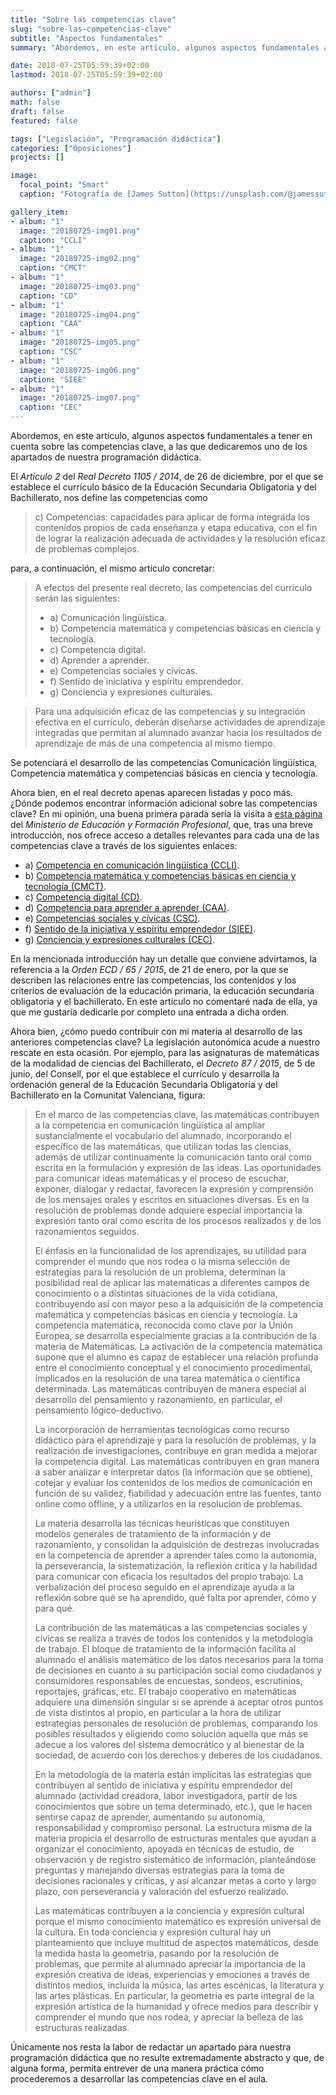 ```yaml
---
title: "Sobre las competencias clave"
slug: "sobre-las-competencias-clave"
subtitle: "Aspectos fundamentales"
summary: "Abordemos, en este artículo, algunos aspectos fundamentales a tener en cuenta sobre las competencias clave, a las que dedicaremos uno de los apartados de nuestra programación didáctica."

date: 2018-07-25T05:59:39+02:00
lastmod: 2018-07-25T05:59:39+02:00

authors: ["admin"]
math: false
draft: false
featured: false

tags: ["Legislación", "Programación didáctica"]
categories: ["Oposiciones"]
projects: []

image:
  focal_point: "Smart"
  caption: "Fotografía de [James Sutton](https://unsplash.com/@jamessutton_photography), disponible en [Unsplash](https://unsplash.com/photos/FqaybX9ZiOU)."

gallery_item:
- album: "1"
  image: "20180725-img01.png"
  caption: "CCLI"
- album: "1"
  image: "20180725-img02.png"
  caption: "CMCT"
- album: "1"
  image: "20180725-img03.png"
  caption: "CD"
- album: "1"
  image: "20180725-img04.png"
  caption: "CAA"
- album: "1"
  image: "20180725-img05.png"
  caption: "CSC"
- album: "1"
  image: "20180725-img06.png"
  caption: "SIEE"
- album: "1"
  image: "20180725-img07.png"
  caption: "CEC"
---
```


Abordemos, en este artículo, algunos aspectos fundamentales a tener en cuenta sobre las competencias clave, a las que dedicaremos uno de los apartados de nuestra programación didáctica.

El *Artículo 2* del *Real Decreto 1105 / 2014*, de 26 de diciembre, por el que se establece el currículo básico de la Educación Secundaria Obligatoria y del Bachillerato, nos define las competencias como

> c) Competencias: capacidades para aplicar de forma integrada los contenidos propios de cada enseñanza y etapa educativa, con el fin de lograr la realización adecuada de actividades y la resolución eficaz de problemas complejos.

para, a continuación, el mismo artículo concretar:

> A efectos del presente real decreto, las competencias del currículo serán las siguientes:
> 
> - a) Comunicación lingüística.
> - b) Competencia matemática y competencias básicas en ciencia y tecnología.
> - c) Competencia digital.
> - d) Aprender a aprender.
> - e) Competencias sociales y cívicas.
> - f) Sentido de iniciativa y espíritu emprendedor.
> - g) Conciencia y expresiones culturales.

> Para una adquisición eficaz de las competencias y su integración efectiva en el currículo, deberán diseñarse actividades de aprendizaje integradas que permitan al alumnado avanzar hacia los resultados de aprendizaje de más de una competencia al mismo tiempo.
> 
Se potenciará el desarrollo de las competencias Comunicación lingüística, Competencia matemática y competencias básicas en ciencia y tecnología.

Ahora bien, en el real decreto apenas aparecen listadas y poco más. ¿Dónde podemos encontrar información adicional sobre las competencias clave? En mi opinión, una buena primera parada sería la visita a [esta página](https://www.mecd.gob.es/educacion/mc/lomce/el-curriculo/curriculo-primaria-eso-bachillerato/competencias-clave/competencias-clave.html) del *Ministerio de Educación y Formación Profesional*, que, tras una breve introducción, nos ofrece acceso a detalles relevantes para cada una de las competencias clave a través de los siguientes enlaces:

- a) [Competencia en comunicación lingüística (CCLI)](https://www.mecd.gob.es/educacion/mc/lomce/el-curriculo/curriculo-primaria-eso-bachillerato/competencias-clave/liguistica.html).
- b) [Competencia matemática y competencias básicas en ciencia y tecnología (CMCT)](https://www.mecd.gob.es/educacion/mc/lomce/el-curriculo/curriculo-primaria-eso-bachillerato/competencias-clave/competencias-clave/ciencias.html).
- c) [Competencia digital (CD)](https://www.mecd.gob.es/educacion/mc/lomce/el-curriculo/curriculo-primaria-eso-bachillerato/competencias-clave/competencias-clave/digital.html).
- d) [Competencia para aprender a aprender (CAA)](https://www.mecd.gob.es/educacion/mc/lomce/el-curriculo/curriculo-primaria-eso-bachillerato/competencias-clave/competencias-clave/aprende.html).
- e) [Competencias sociales y cívicas (CSC)](https://www.mecd.gob.es/educacion/mc/lomce/el-curriculo/curriculo-primaria-eso-bachillerato/competencias-clave/competencias-clave/social-civica.html).
- f) [Sentido de la iniciativa y espíritu emprendedor (SIEE)](https://www.mecd.gob.es/educacion/mc/lomce/el-curriculo/curriculo-primaria-eso-bachillerato/competencias-clave/competencias-clave/i.html).
- g) [Conciencia y expresiones culturales (CEC)](https://www.mecd.gob.es/educacion/mc/lomce/el-curriculo/curriculo-primaria-eso-bachillerato/competencias-clave/competencias-clave/cultura.html).

En la mencionada introducción hay un detalle que conviene advirtamos, la referencia a la *Orden ECD / 65 / 2015*, de 21 de enero, por la que se describen las relaciones entre las competencias, los contenidos y los criterios de evaluación de la educación primaria, la educación secundaria obligatoria y el bachillerato. En este artículo no comentaré nada de ella, ya que me gustaría dedicarle por completo una entrada a dicha orden.

Ahora bien, ¿cómo puedo contribuir con mi materia al desarrollo de las anteriores competencias clave? La legislación autonómica acude a nuestro rescate en esta ocasión. Por ejemplo, para las asignaturas de matemáticas de la modalidad de ciencias del Bachillerato, el *Decreto 87 / 2015*, de 5 de junio, del Consell, por el que establece el currículo y desarrolla la ordenación general de la Educación Secundaria Obligatoria y del Bachillerato en la Comunitat Valenciana, figura:

> En el marco de las competencias clave, las matemáticas contribuyen a la competencia en comunicación lingüística al ampliar sustancialmente el vocabulario del alumnado, incorporando el específico de las matemáticas, que utilizan todas las ciencias, además de utilizar continuamente la comunicación tanto oral como escrita en la formulación y expresión de las ideas. Las oportunidades para comunicar ideas matemáticas y el proceso de escuchar, exponer, dialogar y redactar, favorecen la expresión y comprensión de los mensajes orales y escritos en situaciones diversas. Es en la resolución de problemas donde adquiere especial importancia la expresión tanto oral como escrita de los procesos realizados y de los razonamientos seguidos.
>
> El énfasis en la funcionalidad de los aprendizajes, su utilidad para comprender el mundo que nos rodea o la misma selección de estrategias para la resolución de un problema, determinan la posibilidad real de aplicar las matemáticas a diferentes campos de conocimiento o a distintas situaciones de la vida cotidiana, contribuyendo así con mayor peso a la adquisición de la competencia matemática y competencias básicas en ciencia y tecnología. La competencia matemática, reconocida como clave por la Unión Europea, se desarrolla especialmente gracias a la contribución de la materia de Matemáticas. La activación de la competencia matemática supone que el alumno es capaz de establecer una relación profunda entre el conocimiento conceptual y el conocimiento procedimental, implicados en la resolución de una tarea matemática o científica determinada. Las matemáticas contribuyen de manera especial al desarrollo del pensamiento y razonamiento, en particular, el pensamiento lógico-deductivo.
>
> La incorporación de herramientas tecnológicas como recurso didáctico para el aprendizaje y para la resolución de problemas, y la realización de investigaciones, contribuye en gran medida a mejorar la competencia digital. Las matemáticas contribuyen en gran manera a saber analizar e interpretar datos (la información que se obtiene), cotejar y evaluar los contenidos de los medios de comunicación en función de su validez, fiabilidad y adecuación entre las fuentes, tanto online como offline, y a utilizarlos en la resolución de problemas.
> 
> La materia desarrolla las técnicas heurísticas que constituyen modelos generales de tratamiento de la información y de razonamiento, y consolidan la adquisición de destrezas involucradas en la competencia de aprender a aprender tales como la autonomía, la perseverancia, la sistematización, la reflexión crítica y la habilidad para comunicar con eficacia los resultados del propio trabajo. La verbalización del proceso seguido en el aprendizaje ayuda a la reflexión sobre qué se ha aprendido, qué falta por aprender, cómo y para qué.
> 
> La contribución de las matemáticas a las competencias sociales y cívicas se realiza a través de todos los contenidos y la metodología de trabajo. El bloque de tratamiento de la información facilita al alumnado el análisis matemático de los datos necesarios para la toma de decisiones en cuanto a su participación social como ciudadanos y consumidores responsables de encuestas, sondeos, escrutinios, reportajes, gráficas, etc. El trabajo cooperativo en matemáticas adquiere una dimensión singular si se aprende a aceptar otros puntos de vista distintos al propio, en particular a la hora de utilizar estrategias personales de resolución de problemas, comparando los posibles resultados y eligiendo como solución aquella que más se adecue a los valores del sistema democrático y al bienestar de la sociedad, de acuerdo con los derechos y deberes de los ciudadanos.
> 
> En la metodología de la materia están implícitas las estrategias que contribuyen al sentido de iniciativa y espíritu emprendedor del alumnado (actividad creadora, labor investigadora, partir de los conocimientos que sobre un tema determinado, etc.), que le hacen sentirse capaz de aprender, aumentando su autonomía, responsabilidad y compromiso personal. La estructura misma de la materia propicia el desarrollo de estructuras mentales que ayudan a organizar el conocimiento, apoyada en técnicas de estudio, de observación y de registro sistemático de información, planteándose preguntas y manejando diversas estrategias para la toma de decisiones racionales y críticas, y así alcanzar metas a corto y largo plazo, con perseverancia y valoración del esfuerzo realizado.
>
> Las matemáticas contribuyen a la conciencia y expresión cultural porque el mismo conocimiento matemático es expresión universal de la cultura. En toda conciencia y expresión cultural hay un planteamiento que incluye multitud de aspectos matemáticos, desde la medida hasta la geometría, pasando por la resolución de problemas, que permite al alumnado apreciar la importancia de la expresión creativa de ideas, experiencias y emociones a través de distintos medios, incluida la música, las artes escénicas, la literatura y las artes plásticas. En particular, la geometría es parte integral de la expresión artística de la humanidad y ofrece medios para describir y comprender el mundo que nos rodea, y apreciar la belleza de las estructuras realizadas.

Únicamente nos resta la labor de redactar un apartado para nuestra programación didáctica que no resulte extremadamente abstracto y que, de alguna forma, permita entrever de una manera práctica cómo procederemos a desarrollar las competencias clave en el aula.

